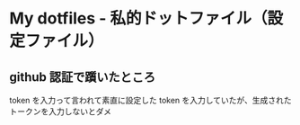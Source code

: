 # My dotfiles - 私的ドットファイル（設定ファイル）

## github 認証で躓いたところ

token を入力って言われて素直に設定した token を入力していたが、生成されたトークンを入力しないとダメ
